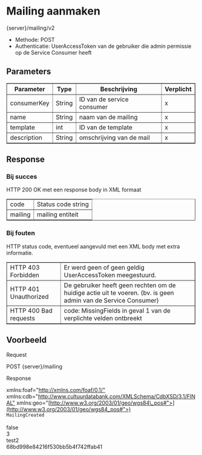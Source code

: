 ---
---
# Mailing aanmaken

{server}/mailing/v2

* Methode: POST
* Authenticatie: UserAccessToken van de gebruiker die admin permissie op de Service Consumer heeft

## Parameters

 <table border="1" cellpadding="1" cellspacing="1" style="width: 500px;"><thead><tr><th scope="col"> Parameter</th> <th scope="col"> Type</th> <th scope="col"> Beschrijving</th> <th scope="col"> Verplicht</th> </tr></thead><tbody><tr><td> consumerKey</td> <td> String </td> <td> ID van de service consumer</td> <td> x</td> </tr><tr><td> name </td> <td> String </td> <td> naam van de mailing</td> <td> x</td> </tr><tr><td> template </td> <td> int </td> <td> ID van de template</td> <td> x</td> </tr><tr><td> description </td> <td> String </td> <td> omschrijving van de mail</td> <td> x</td></tr></tbody></table>

## Response

### Bij succes

HTTP 200 OK met een response body in XML formaat  

 <table border="1" cellpadding="1" cellspacing="1" style="width: 500px;"><tbody><tr><td> code</td> <td> Status code string</td> </tr><tr><td> mailing</td> <td> mailing entiteit</td></tr></tbody></table>

### Bij fouten

HTTP status code, eventueel aangevuld met een XML body met extra informatie.

<table border="1" cellpadding="1" cellspacing="1" style="width: 500px;"><tbody><tr><td> HTTP 403 Forbidden</td> <td> Er werd geen of geen geldig UserAccessToken meegestuurd.</td> </tr><tr><td> HTTP 401 Unauthorized</td> <td> De gebruiker heeft geen rechten om de huidige actie uit te voeren. (bv. is geen admin van de Service Consumer)</td> </tr><tr><td> HTTP 400 Bad requests</td> <td> code: MissingFields in geval 1 van de verplichte velden ontbreekt</td></tr></tbody></table>

## Voorbeeld

Request

  POST {server}/mailing

Response

  <?xml version="1.0" encoding="UTF-8" standalone="yes"?>  
  <response xmlns:rdf="<http://www.w3.org/1999/02/22-rdf-syntax-ns"> xmlns:foaf="<http://xmlns.com/foaf/0.1/"> xmlns:cdb="<http://www.cultuurdatabank.com/XMLSchema/CdbXSD/3.1/FINAL"> xmlns:geo="[http://www.w3.org/2003/01/geo/wgs84\_pos#">](http://www.w3.org/2003/01/geo/wgs84_pos#">)  
  <code>MailingCreated</code>  
  <mailing>  
  <enabled>false</enabled>  
  <id>3</id>  
  <name>test2</name>  
  <serviceConsumerKey>68bd998e84216f530bb5b4f742ffab41</serviceConsumerKey>

  <template>

  <id>1</id>  
  <name>TestTemplate</name>  
  <template>template</template>  
  <subject>TestMailing</subject>  
  <frequency>DAILY</frequency>  
  <startDay>0</startDay>  
  <startHour>0</startHour>  
  <startMinute>0</startMinute>  
  <startDayOfWeek>0</startDayOfWeek>  
  <recommendationsResultEqualTreshold>100</recommendationsResultEqualTreshold>  
  <searchResultEqualTreshold>100</searchResultEqualTreshold>  
  <serviceConsumerKey>68bd998e84216f530bb5b4f742ffab41</serviceConsumerKey>  
  </template>  
  </mailing>  
  </response>
